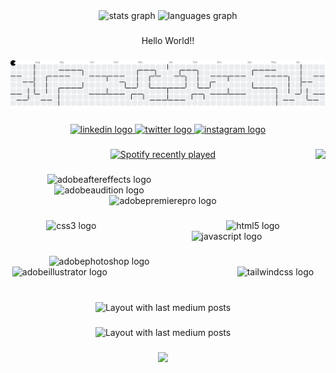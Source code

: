 <div align="center">
  <img src="https://github-readme-stats.vercel.app/api?username=Jay00700&hide_title=false&hide_rank=false&show_icons=true&include_all_commits=true&count_private=true&disable_animations=false&theme=dracula&locale=en&hide_border=false&order=1" height="150" alt="stats graph"  />
  <img src="https://github-readme-stats.vercel.app/api/top-langs?username=Jay00700&locale=en&hide_title=false&layout=compact&card_width=320&langs_count=5&theme=dracula&hide_border=false&order=2" height="150" alt="languages graph"  />
</div>

###

<p align="center">Hello World!!</p>

###

<picture>
  <source media="(prefers-color-scheme: dark)" srcset="https://raw.githubusercontent.com/Jay00700/Jay00700/output/pacman-contribution-graph-dark.svg">
  <source media="(prefers-color-scheme: light)" srcset="https://raw.githubusercontent.com/Jay00700/Jay00700/output/pacman-contribution-graph.svg">
  <img alt="pacman contribution graph" src="https://raw.githubusercontent.com/Jay00700/Jay00700/output/pacman-contribution-graph.svg">
</picture>

###

<div align="center">
  <a href="https://www.linkedin.com/in/jaydeep-laxkar-50bb62307?utm_source=share&utm_campaign=share_via&utm_content=profile&utm_medium=android_app" target="_blank">
    <img src="https://raw.githubusercontent.com/maurodesouza/profile-readme-generator/master/src/assets/icons/social/linkedin/default.svg" width="260" height="60" alt="linkedin logo"  />
  </a>
  <a href="https://x.com/Jay_lakhera07?t=4Y4AacYKWGMQSiTb3uBmdA&s=09" target="_blank">
    <img src="https://raw.githubusercontent.com/maurodesouza/profile-readme-generator/master/src/assets/icons/social/twitter/default.svg" width="260" height="60" alt="twitter logo"  />
  </a>
  <a href="https://www.instagram.com/apple.in.corporation/" target="_blank">
    <img src="https://raw.githubusercontent.com/maurodesouza/profile-readme-generator/master/src/assets/icons/social/instagram/default.svg" width="260" height="60" alt="instagram logo"  />
  </a>
</div>

###

<img align="right" height="600" src="https://media3.giphy.com/media/v1.Y2lkPTc5MGI3NjExY3d4b3JwZjAwanZnYnlwMGR6Y3BleDU2MHlvdjFianM0azhjdWUwZyZlcD12MV9pbnRlcm5hbF9naWZfYnlfaWQmY3Q9Zw/RJsFELdo7Zyv7ZP5ps/giphy.gif"/>

###

<div align="center">
  <a href="https://open.spotify.com/user/31t7vmiz3lvegv25chrw6xn2pysu">
    <img src="https://spotify-recently-played-readme.vercel.app/api?user=31t7vmiz3lvegv25chrw6xn2pysu&count=3&unique=true" alt="Spotify recently played"  />
  </a>
</div>

###

<div align="center">
  <img src="https://skillicons.dev/icons?i=ae" height="40" alt="adobeaftereffects logo"  />
  <img width="200" />
  <img src="https://skillicons.dev/icons?i=au" height="40" alt="adobeaudition logo"  />
  <img width="200" />
  <img src="https://skillicons.dev/icons?i=pr" height="40" alt="adobepremierepro logo"  />
</div>

###

<div align="center">
  <img src="https://cdn.jsdelivr.net/gh/devicons/devicon/icons/css3/css3-original.svg" height="40" alt="css3 logo"  />
  <img width="200" />
  <img src="https://cdn.jsdelivr.net/gh/devicons/devicon/icons/html5/html5-original.svg" height="40" alt="html5 logo"  />
  <img width="200" />
  <img src="https://cdn.jsdelivr.net/gh/devicons/devicon/icons/javascript/javascript-original.svg" height="40" alt="javascript logo"  />
</div>

###

<div align="center">
  <img src="https://skillicons.dev/icons?i=ps" height="40" alt="adobephotoshop logo"  />
  <img width="200" />
  <img src="https://skillicons.dev/icons?i=ai" height="40" alt="adobeillustrator logo"  />
  <img width="200" />
  <img src="https://cdn.simpleicons.org/tailwindcss/06B6D4" height="40" alt="tailwindcss logo"/>
  <img width="200" />
</div>

###

<div align="center">
  <img src="https://github-read-medium-git-main.pahlevikun.vercel.app/latest?limit=4&username=jaideeplaxkar991&theme=default" alt="Layout with last medium posts"  />
</div>

###

<div align="center">
  <img src="https://github-read-medium-git-main.pahlevikun.vercel.app/latest?limit=4&username=jaideeplaxkar991&theme=dark" alt="Layout with last medium posts"  />
</div>

###

<div align="center">
  <img src="https://profile-counter.glitch.me/Jay00700/count.svg?"  />
</div>

###
